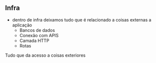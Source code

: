 ## Infra

- dentro de infra deixamos tudo que é relacionado a coisas externas a aplicação
  - Bancos de dados
  - Conexão com APIS
  - Camada HTTP
  - Rotas

Tudo que da acesso a coisas exteriores
